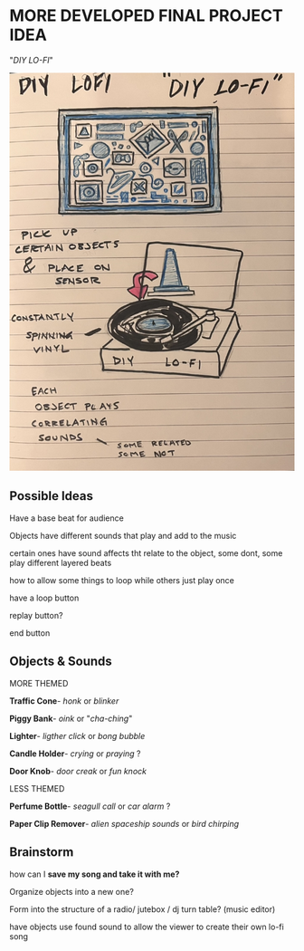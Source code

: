 # MORE DEVELOPED FINAL PROJECT IDEA

"*DIY LO-FI*"

![DIY LO-FI Sketch](Images/final%20sketch%20lofi.jpg)

## Possible Ideas

Have a base beat for audience

Objects have different sounds that play and add to the music

certain ones have sound affects tht relate to the object, some dont, some play different layered beats

how to allow some things to loop while others just play once

have a loop button

replay button?

end button

## Objects & Sounds

MORE THEMED

**Traffic Cone**- *honk* or *blinker*

**Piggy Bank**- *oink* or "*cha-ching*"

**Lighter**- *ligther click* or *bong bubble*

**Candle Holder**- *crying* or *praying* ?

**Door Knob**- *door creak* or *fun knock*

LESS THEMED

**Perfume Bottle**- *seagull call* or *car alarm* ?

**Paper Clip Remover**- *alien spaceship sounds* or *bird chirping*

## Brainstorm

how can I **save my song and take it with me?**

Organize objects into a new one?

Form into the structure of a radio/ jutebox / dj turn table? (music editor)

have objects use found sound to allow the viewer to create their own lo-fi song
